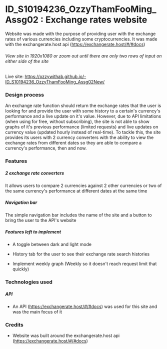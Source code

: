 # ID_S10194236_OzzyThamFooMing_Assg02 : Exchange rates website
Website was made with the purpose of providing user with the exchange rates of various currencies including some cryptocurrencies. It was made with the exchangerate.host api (https://exchangerate.host/#/#docs)

###### View site in 1920x1080 or zoom out until there are only two rows of input on either side of the site

Live site: https://ozzywithab.github.io/-ID_S10194236_OzzyThamFooMing_Assg02New/

### Design process

An exchange rate function should return the exchange rates that the user is looking for and provide the user with some history to a certain's currency's performance and a live update on it's value. However, due to API limitations (when using for free, without subscribing), the site is not able to show graphs of it's previous performance (limited requests) and live updates on currency value (updated hourly instead of real-time). To tackle this, the site provides its users with 2 currency converters with the ability to view the exchange rates from different dates so they are able to compare a currency's performance, then and now.

### Features

##### 2 exchange rate converters

It allows users to compare 2 currencies against 2 other currencies or two of the same currency's performance at different dates at the same time

##### Navigation bar

The simple navigation bar includes the name of the site and a button to bring the user to the API's website

##### Features left to implement

* A toggle between dark and light mode

* History tab for the user to see their exchange rate search histories

* Implement weekly graph (Weekly so it doesn't reach request limit that quickly)

### Technologies used

##### API

* An API (https://exchangerate.host/#/#docs) was used for this site and was the main focus of it

### Credits

* Website was built around the exchangerate.host api (https://exchangerate.host/#/#docs)
